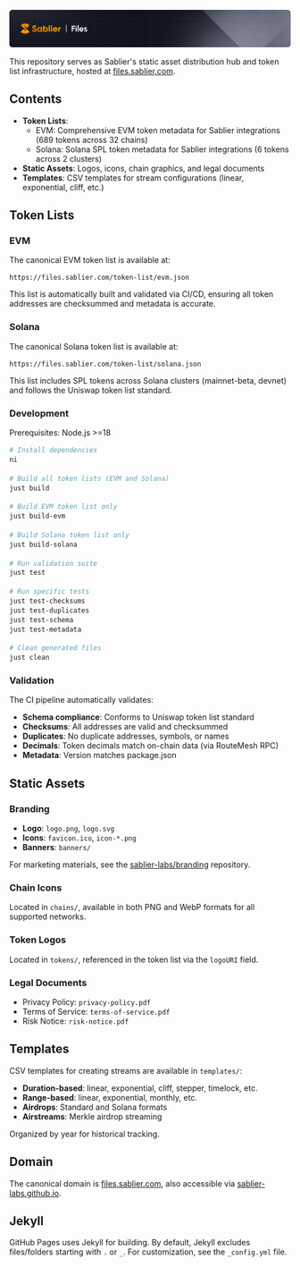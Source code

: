 ![Sablier Branding](/banners/banner-files.png)

This repository serves as Sablier's static asset distribution hub and token list infrastructure, hosted at
[files.sablier.com](https://files.sablier.com).

## Contents

- **Token Lists**:
  - EVM: Comprehensive EVM token metadata for Sablier integrations (689 tokens across 32 chains)
  - Solana: Solana SPL token metadata for Sablier integrations (6 tokens across 2 clusters)
- **Static Assets**: Logos, icons, chain graphics, and legal documents
- **Templates**: CSV templates for stream configurations (linear, exponential, cliff, etc.)

## Token Lists

### EVM

The canonical EVM token list is available at:

```
https://files.sablier.com/token-list/evm.json
```

This list is automatically built and validated via CI/CD, ensuring all token addresses are checksummed and metadata is
accurate.

### Solana

The canonical Solana token list is available at:

```
https://files.sablier.com/token-list/solana.json
```

This list includes SPL tokens across Solana clusters (mainnet-beta, devnet) and follows the Uniswap token list standard.

### Development

Prerequisites: Node.js >=18

```bash
# Install dependencies
ni

# Build all token lists (EVM and Solana)
just build

# Build EVM token list only
just build-evm

# Build Solana token list only
just build-solana

# Run validation suite
just test

# Run specific tests
just test-checksums
just test-duplicates
just test-schema
just test-metadata

# Clean generated files
just clean
```

### Validation

The CI pipeline automatically validates:

- **Schema compliance**: Conforms to Uniswap token list standard
- **Checksums**: All addresses are valid and checksummed
- **Duplicates**: No duplicate addresses, symbols, or names
- **Decimals**: Token decimals match on-chain data (via RouteMesh RPC)
- **Metadata**: Version matches package.json

## Static Assets

### Branding

- **Logo**: `logo.png`, `logo.svg`
- **Icons**: `favicon.ico`, `icon-*.png`
- **Banners**: `banners/`

For marketing materials, see the [sablier-labs/branding](https://github.com/sablier-labs/branding) repository.

### Chain Icons

Located in `chains/`, available in both PNG and WebP formats for all supported networks.

### Token Logos

Located in `tokens/`, referenced in the token list via the `logoURI` field.

### Legal Documents

- Privacy Policy: `privacy-policy.pdf`
- Terms of Service: `terms-of-service.pdf`
- Risk Notice: `risk-notice.pdf`

## Templates

CSV templates for creating streams are available in `templates/`:

- **Duration-based**: linear, exponential, cliff, stepper, timelock, etc.
- **Range-based**: linear, exponential, monthly, etc.
- **Airdrops**: Standard and Solana formats
- **Airstreams**: Merkle airdrop streaming

Organized by year for historical tracking.

## Domain

The canonical domain is [files.sablier.com](https://files.sablier.com), also accessible via
[sablier-labs.github.io](https://sablier-labs.github.io).

## Jekyll

GitHub Pages uses Jekyll for building. By default, Jekyll excludes files/folders starting with `.` or `_`. For
customization, see the `_config.yml` file.
